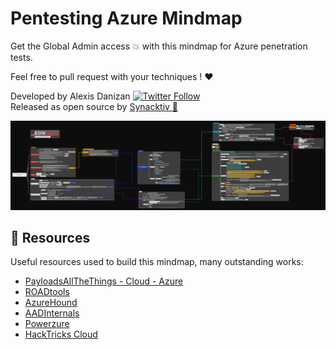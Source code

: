 # Pentesting Azure Mindmap 

Get the Global Admin access 💥 with this mindmap for Azure penetration tests. 

Feel free to pull request with your techniques ! ❤️

Developed by Alexis Danizan [![Twitter Follow](https://img.shields.io/twitter/follow/alexisdanizan?style=social)](https://twitter.com/alexisdanizan/)  
Released as open source by [Synacktiv 🥷](https://www.synacktiv.com/) 

![AzureAd / EntraID mindmap](thumbnail.png)

📖 Resources
-----

Useful resources used to build this mindmap, many outstanding works:

- [PayloadsAllTheThings - Cloud - Azure](https://github.com/swisskyrepo/PayloadsAllTheThings/blob/master/Methodology%20and%20Resources/Cloud%20-%20Azure%20Pentest.md)
- [ROADtools](https://github.com/dirkjanm/ROADtools)
- [AzureHound](https://github.com/BloodHoundAD/AzureHound)
- [AADInternals](https://github.com/Gerenios/AADInternals)
- [Powerzure](https://github.com/hausec/PowerZure)
- [HackTricks Cloud](https://github.com/carlospolop/hacktricks-cloud)
